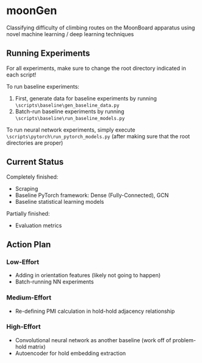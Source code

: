 # moonGen
Classifying difficulty of climbing routes on the MoonBoard apparatus using novel machine learning / deep learning techniques

## Running Experiments
For all experiments, make sure to change the root directory indicated in each script!

To run baseline experiments:
1. First, generate data for baseline experiments by running `\scripts\baseline\gen_baseline_data.py`
2. Batch-run baseline experiments by running `\scripts\baseline\run_baseline_models.py`

To run neural network experiments, simply execute `\scripts\pytorch\run_pytorch_models.py` (after making sure that the root directories are proper)

## Current Status
Completely finished:
* Scraping
* Baseline PyTorch framework: Dense (Fully-Connected), GCN
* Baseline statistical learning models

Partially finished:
* Evaluation metrics

## Action Plan
### Low-Effort
* Adding in orientation features (likely not going to happen)
* Batch-running NN experiments

### Medium-Effort
* Re-defining PMI calculation in hold-hold adjacency relationship

### High-Effort
* Convolutional neural network as another baseline (work off of problem-hold matrix)
* Autoencoder for hold embedding extraction
